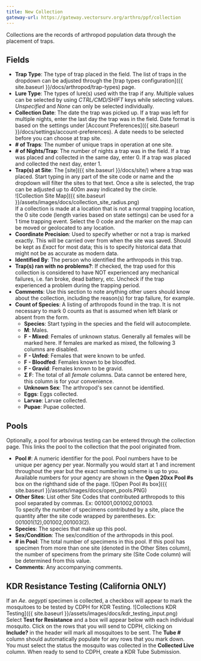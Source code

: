 ```yaml
---
title: New Collection
gateway-url: https://gateway.vectorsurv.org/arthro/ppf/collection
---
```


Collections are the records of arthropod population data through the placement of traps.

## Fields

- **Trap Type**: The type of trap placed in the field. The list of traps in the dropdown can be adjusted through the [trap types configuration]({{ site.baseurl }}/docs/arthropod/trap-types) page.
- **Lure Type**: The types of lure(s) used with the trap if any. Multiple values can be selected by using _CTRL/CMD/SHIFT_ keys while selecting values. _Unspecified_ and _None_ can only be selected individually.
- **Collection Date**: The date the trap was picked up. If a trap was left for multiple nights, enter the last day the trap was in the field. Date format is based on the settings under [Account Preferences]({{ site.baseurl }}/docs/settings/account-preferences). A date needs to be selected before you can choose at trap site.
- **# of Traps**: The number of unique traps in operation at one site.
- **# of Nights/Trap**: The number of nights a trap was in the field. If a trap was placed and collected in the same day, enter 0. If a trap was placed and collected the next day, enter 1.
- **Trap(s) at Site**: The [site]({{ site.baseurl }}/docs/site/) where a trap was placed. Start typing in any part of the site code or name and the dropdown will filter the sites to that text. Once a site is selected, the trap can be adjusted up to 400m away indicated by the circle.  
  ![Collection Site Map]({{ site.baseurl }}/assets/images/docs/collection_site_radius.png)  
  If a collection is made at a location that is not a normal trapping location, the 0 site code (length varies based on state settings) can be used for a 1 time trapping event. Select the 0 code and the marker on the map can be moved or geolocated to any location.
- **Coordinate Precision**: Used to specify whether or not a trap is marked exactly. This will be carried over from when the site was saved. Should be kept as _Exact_ for most data; this is to specify historical data that might not be as accurate as modern data.
- **Identified By**: The person who identified the arthropods in this trap.
- **Trap(s) ran with no problems?**: If checked, the trap used for this collection is considered to have NOT experienced any mechanical failures, i.e. fan broke, dead battery, etc. Uncheck if the trap experienced a problem during the trapping period.
- **Comments**: Use this section to note anything other users should know about the collection, including the reason(s) for trap failure, for example.
- **Count of Species**: A listing of arthropods found in the trap. It is not necessary to mark 0 counts as that is assumed when left blank or absent from the form.
  - **Species**: Start typing in the species and the field will autocomplete.
  - **M**: Males.
  - **F - Mixed**: Females of unknown status. Generally all females will be marked here. If females are marked as mixed, the following 3 columns are disabled.
  - **F - Unfed**: Females that were known to be unfed.
  - **F - Bloodfed**: Females known to be bloodfed.
  - **F - Gravid**: Females known to be gravid.
  - **Σ F**: The total of all _female_ columns. Data cannot be entered here, this column is for your convenience.
  - **Unknown Sex**: The arthropod's sex cannot be identified.
  - **Eggs**: Eggs collected.
  - **Larvae**: Larvae collected.
  - **Pupae**: Pupae collected.

## Pools

Optionally, a pool for arbovirus testing can be entered through the collection page. This links the pool to the collection that the pool originated from.

- **Pool #**: A numeric identifier for the pool. Pool numbers have to be unique per agency per year. Normally you would start at 1 and increment throughout the year but the exact numbering scheme is up to you. Available numbers for your agency are shown in the **Open 20xx Pool #s** box on the righthand side of the page.
  ![Open Pool #s box]({{ site.baseurl }}/assets/images/docs/open_pools.PNG)
- **Other Sites**: List other Site Codes that contributed arthropods to this pool separated by commas. Ex: 001001,001002,001003.  
  To specify the number of specimens contributed by a site, place the quantity after the site code wrapped by parentheses. Ex: 001001(12),001002,001003(2).
- **Species**: The species that make up this pool.
- **Sex/Condition**: The sex/condition of the arthropods in this pool.
- **# in Pool**: The total number of specimens in this pool. If this pool has specimen from more than one site (denoted in the Other Sites column), the number of specimens from the primary site (Site Code column) will be determined from this value.
- **Comments**: Any accompanying comments.

## KDR Resistance Testing (California ONLY)

If an _Ae. aegypti_ specimen is collected, a checkbox will appear to mark the mosquitoes to be tested by CDPH for KDR Testing.
![Collections KDR Testing]({{ site.baseurl }}/assets/images/docs/kdr_testing_input.png)  
Select **Test for Resistance** and a box will appear below with each individual mosquito. Click on the rows that you will send to CDPH, clicking on **Include?** in the header will mark all mosquitoes to be sent. The **Tube #** column should automatically populate for any rows that you mark down. You must select the status the mosquito was collected in the **Collected Live** column. When ready to send to CDPH, create a KDR Tube Submission.
